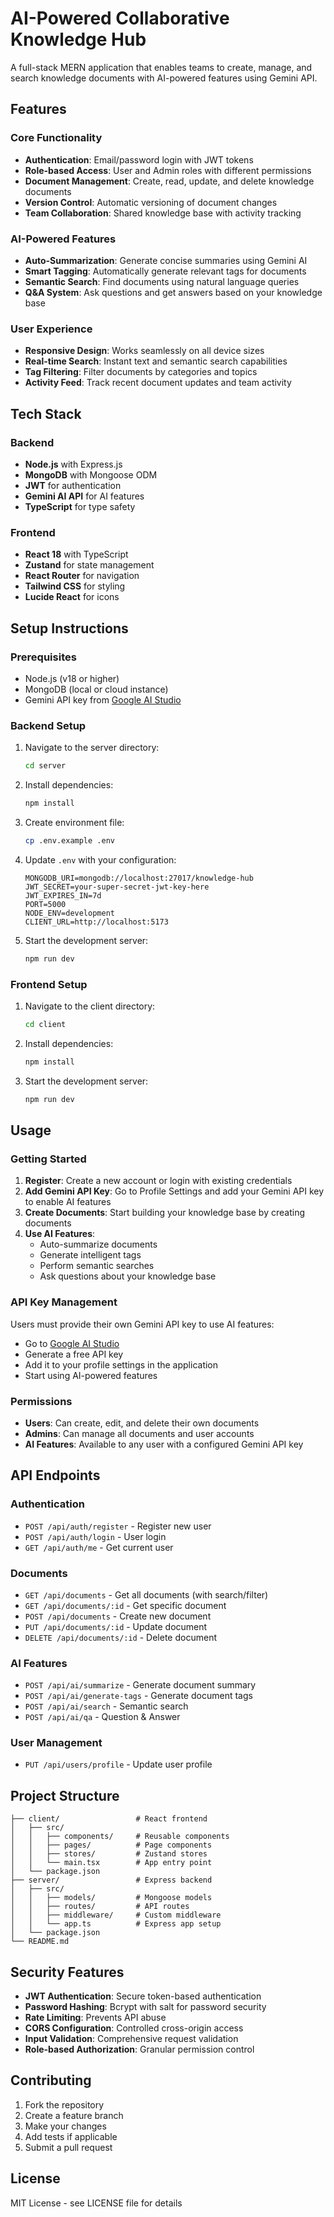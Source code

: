 # AI-Powered Collaborative Knowledge Hub

A full-stack MERN application that enables teams to create, manage, and search knowledge documents with AI-powered features using Gemini API.

## Features

### Core Functionality
- **Authentication**: Email/password login with JWT tokens
- **Role-based Access**: User and Admin roles with different permissions
- **Document Management**: Create, read, update, and delete knowledge documents
- **Version Control**: Automatic versioning of document changes
- **Team Collaboration**: Shared knowledge base with activity tracking

### AI-Powered Features
- **Auto-Summarization**: Generate concise summaries using Gemini AI
- **Smart Tagging**: Automatically generate relevant tags for documents
- **Semantic Search**: Find documents using natural language queries
- **Q&A System**: Ask questions and get answers based on your knowledge base

### User Experience
- **Responsive Design**: Works seamlessly on all device sizes
- **Real-time Search**: Instant text and semantic search capabilities
- **Tag Filtering**: Filter documents by categories and topics
- **Activity Feed**: Track recent document updates and team activity

## Tech Stack

### Backend
- **Node.js** with Express.js
- **MongoDB** with Mongoose ODM
- **JWT** for authentication
- **Gemini AI API** for AI features
- **TypeScript** for type safety

### Frontend
- **React 18** with TypeScript
- **Zustand** for state management
- **React Router** for navigation
- **Tailwind CSS** for styling
- **Lucide React** for icons

## Setup Instructions

### Prerequisites
- Node.js (v18 or higher)
- MongoDB (local or cloud instance)
- Gemini API key from [Google AI Studio](https://makersuite.google.com/app/apikey)

### Backend Setup

1. Navigate to the server directory:
   ```bash
   cd server
   ```

2. Install dependencies:
   ```bash
   npm install
   ```

3. Create environment file:
   ```bash
   cp .env.example .env
   ```

4. Update `.env` with your configuration:
   ```
   MONGODB_URI=mongodb://localhost:27017/knowledge-hub
   JWT_SECRET=your-super-secret-jwt-key-here
   JWT_EXPIRES_IN=7d
   PORT=5000
   NODE_ENV=development
   CLIENT_URL=http://localhost:5173
   ```

5. Start the development server:
   ```bash
   npm run dev
   ```

### Frontend Setup

1. Navigate to the client directory:
   ```bash
   cd client
   ```

2. Install dependencies:
   ```bash
   npm install
   ```

3. Start the development server:
   ```bash
   npm run dev
   ```

## Usage

### Getting Started

1. **Register**: Create a new account or login with existing credentials
2. **Add Gemini API Key**: Go to Profile Settings and add your Gemini API key to enable AI features
3. **Create Documents**: Start building your knowledge base by creating documents
4. **Use AI Features**: 
   - Auto-summarize documents
   - Generate intelligent tags
   - Perform semantic searches
   - Ask questions about your knowledge base

### API Key Management

Users must provide their own Gemini API key to use AI features:
- Go to [Google AI Studio](https://makersuite.google.com/app/apikey)
- Generate a free API key
- Add it to your profile settings in the application
- Start using AI-powered features

### Permissions

- **Users**: Can create, edit, and delete their own documents
- **Admins**: Can manage all documents and user accounts
- **AI Features**: Available to any user with a configured Gemini API key

## API Endpoints

### Authentication
- `POST /api/auth/register` - Register new user
- `POST /api/auth/login` - User login
- `GET /api/auth/me` - Get current user

### Documents
- `GET /api/documents` - Get all documents (with search/filter)
- `GET /api/documents/:id` - Get specific document
- `POST /api/documents` - Create new document
- `PUT /api/documents/:id` - Update document
- `DELETE /api/documents/:id` - Delete document

### AI Features
- `POST /api/ai/summarize` - Generate document summary
- `POST /api/ai/generate-tags` - Generate document tags
- `POST /api/ai/search` - Semantic search
- `POST /api/ai/qa` - Question & Answer

### User Management
- `PUT /api/users/profile` - Update user profile

## Project Structure

```
├── client/                 # React frontend
│   ├── src/
│   │   ├── components/     # Reusable components
│   │   ├── pages/          # Page components
│   │   ├── stores/         # Zustand stores
│   │   └── main.tsx        # App entry point
│   └── package.json
├── server/                 # Express backend
│   ├── src/
│   │   ├── models/         # Mongoose models
│   │   ├── routes/         # API routes
│   │   ├── middleware/     # Custom middleware
│   │   └── app.ts          # Express app setup
│   └── package.json
└── README.md
```

## Security Features

- **JWT Authentication**: Secure token-based authentication
- **Password Hashing**: Bcrypt with salt for password security
- **Rate Limiting**: Prevents API abuse
- **CORS Configuration**: Controlled cross-origin access
- **Input Validation**: Comprehensive request validation
- **Role-based Authorization**: Granular permission control

## Contributing

1. Fork the repository
2. Create a feature branch
3. Make your changes
4. Add tests if applicable
5. Submit a pull request

## License

MIT License - see LICENSE file for details